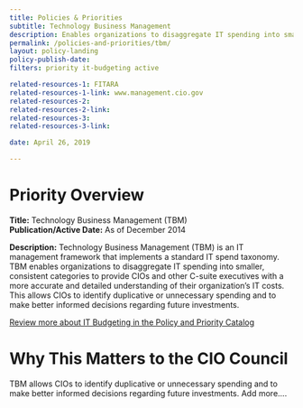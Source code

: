 ```yaml
---
title: Policies & Priorities
subtitle: Technology Business Management
description: Enables organizations to disaggregate IT spending into smaller, consistent categories to provide CIOs and other C-suite executives with a more accurate and detailed understanding of their organization’s IT costs.
permalink: /policies-and-priorities/tbm/
layout: policy-landing
policy-publish-date:
filters: priority it-budgeting active

related-resources-1: FITARA
related-resources-1-link: www.management.cio.gov
related-resources-2:
related-resources-2-link:
related-resources-3:
related-resources-3-link:

date: April 26, 2019

---
```

# Priority Overview #

**Title:** Technology Business Management (TBM)<br>
**Publication/Active Date:** As of December 2014

**Description:** Technology Business Management (TBM) is an IT management framework that implements a standard IT spend taxonomy. TBM enables organizations to disaggregate IT spending into smaller, consistent categories to provide CIOs and other C-suite executives with a more accurate and detailed understanding of their organization’s IT costs. This allows CIOs to identify duplicative or unnecessary spending and to make better informed decisions regarding future investments.

[Review more about IT Budgeting in the Policy and Priority Catalog]({{site.baseurl}}/policies-and-priorities/#subject=*&role=.it-budgeting&status=*)

# Why This Matters to the CIO Council #
TBM allows CIOs to identify duplicative or unnecessary spending and to make better informed decisions regarding future investments. Add more....
